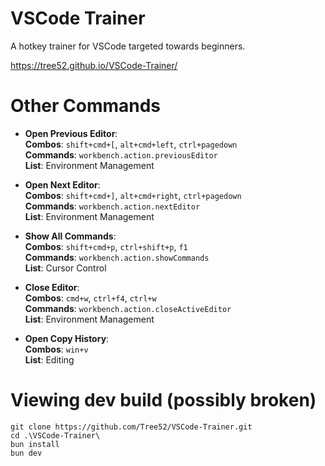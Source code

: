 # VSCode Trainer

A hotkey trainer for VSCode targeted towards beginners.

https://tree52.github.io/VSCode-Trainer/

# Other Commands
- **Open Previous Editor**:  
  **Combos**: `shift+cmd+[`, `alt+cmd+left`, `ctrl+pagedown`  
  **Commands**: `workbench.action.previousEditor`  
  **List**: Environment Management

- **Open Next Editor**:  
  **Combos**: `shift+cmd+]`, `alt+cmd+right`, `ctrl+pagedown`  
  **Commands**: `workbench.action.nextEditor`  
  **List**: Environment Management

- **Show All Commands**:  
  **Combos**: `shift+cmd+p`, `ctrl+shift+p`, `f1`  
  **Commands**: `workbench.action.showCommands`  
  **List**: Cursor Control

- **Close Editor**:  
  **Combos**: `cmd+w`, `ctrl+f4`, `ctrl+w`  
  **Commands**: `workbench.action.closeActiveEditor`  
  **List**: Environment Management

- **Open Copy History**:  
  **Combos**: `win+v`  
  **List**: Editing

# Viewing dev build (possibly broken)
```
git clone https://github.com/Tree52/VSCode-Trainer.git
cd .\VSCode-Trainer\
bun install
bun dev
```